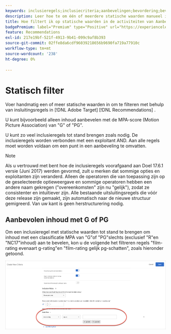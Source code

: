 ```yaml
---
keywords: inclusieregels;inclusiecriteria;aanbevelingen;bevordering;bevordering;dynamische filtratie;statisch;statische filter
description: Leer hoe te om één of meerdere statische waarden manueel in te gaan om het gebruiken van inclusieregels in Adobe  [!DNL Target]  Aanbevelingen te filtreren.
title: Hoe filtert ik op statische waarden in de activiteiten van Aanbevelingen?
badgePremium: label="Premium" type="Positive" url="https://experienceleague.adobe.com/docs/target/using/introduction/intro.html?lang=nl-NL#premium newtab=true" tooltip="Kijk wat er in Target Premium is opgenomen."
feature: Recommendations
exl-id: 217e19bf-521f-4913-9b41-099c9af8b393
source-git-commit: 02ffe8da6cdf96039218656b9690fa719a77910c
workflow-type: tm+mt
source-wordcount: '238'
ht-degree: 0%

---
```


# Statisch filter

Voer handmatig een of meer statische waarden in om te filteren met behulp van insluitingsregels in [!DNL Adobe Target] [!DNL Recommendations] .

U kunt bijvoorbeeld alleen inhoud aanbevelen met de MPA-score (Motion Picture Association) van &quot;G&quot; of &quot;PG&quot;.

U kunt zo veel inclusieregels tot stand brengen zoals nodig. De inclusieregels worden verbonden met een exploitant AND. Aan alle regels moet worden voldaan om een punt in een aanbeveling te omvatten.

>[!NOTE]
>
>Als u vertrouwd met bent hoe de inclusieregels voorafgaand aan Doel 17.6.1 versie (Juni 2017) werden gevormd, zult u merken dat sommige opties en exploitanten zijn veranderd. Alleen de operatoren die van toepassing zijn op de geselecteerde optieweergave en sommige operatoren hebben een andere naam gekregen (&quot;overeenkomsten&quot; zijn nu &quot;gelijk&quot;), zodat ze consistenter en intuïtiever zijn. Alle bestaande uitsluitingsregels die vóór deze release zijn gemaakt, zijn automatisch naar de nieuwe structuur gemigreerd. Van uw kant is geen herstructurering nodig.

## Aanbevolen inhoud met G of PG

Om een inclusieregel met statische waarden tot stand te brengen om inhoud met een classificatie MPA van &quot;G&quot;of &quot;PG&quot;slechts (exclusief &quot;R&quot;en &quot;NC17&quot;inhoud) aan te bevelen, kon u de volgende het filtreren regels &quot;film-rating evenaart g-rating&quot;en &quot;film-rating gelijk pg-schatten&quot;, zoals hieronder getoond.

![&#x200B; film-classificatie voorbeeld &#x200B;](/help/main/c-recommendations/c-algorithms/assets/movies.png)
